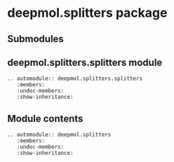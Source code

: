 # deepmol.splitters package

## Submodules

## deepmol.splitters.splitters module

```{eval-rst}
.. automodule:: deepmol.splitters.splitters
   :members:
   :undoc-members:
   :show-inheritance:
```

## Module contents

```{eval-rst}
.. automodule:: deepmol.splitters
   :members:
   :undoc-members:
   :show-inheritance:
```
